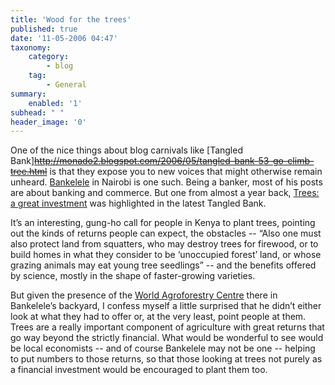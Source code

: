 ```yaml
---
title: 'Wood for the trees'
published: true
date: '11-05-2006 04:47'
taxonomy:
    category:
        - blog
    tag:
        - General
summary:
    enabled: '1'
subhead: " "
header_image: '0'
---
```


One of the nice things about blog carnivals like [Tangled Bank]~~http://monado2.blogspot.com/2006/05/tangled-bank-53-go-climb-tree.html~~ is that they expose you to new voices that might otherwise remain unheard. [Bankelele](http://bankelele.co.ke/) in Nairobi is one such. Being a banker, most of his posts are about banking and commerce. But one from almost a year back, [Trees: a great investment](http://bankelele.blogspot.com/2005/08/trees-great-investment.html) was highlighted in the latest Tangled Bank.

It’s an interesting, gung-ho call for people in Kenya to plant trees, pointing out the kinds of returns people can expect, the obstacles -- “Also one must also protect land from squatters, who may destroy trees for firewood, or to build homes in what they consider to be ‘unoccupied forest’ land, or whose grazing animals may eat young tree seedlings” -- and the benefits offered by science, mostly in the shape of faster-growing varieties.

But given the presence of the [World Agroforestry Centre](https://www.worldagroforestry.org/) there in Bankelele’s backyard, I confess myself a little surprised that he didn’t either look at what they had to offer or, at the very least, point people at them. Trees are a really important component of agriculture with great returns that go way beyond the strictly financial. What would be wonderful to see would be local economists -- and of course Bankelele may not be one -- helping to put numbers to those returns, so that those looking at trees not purely as a financial investment would be encouraged to plant them too.
